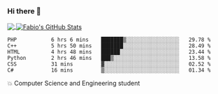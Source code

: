 ### Hi there 👋
<a href="https://github.com/fabiovincenzi/fabiovincenzi">
  <img align="center" src="https://github-readme-stats.vercel.app/api/top-langs/?username=fabiovincenzi&title_color=ffffff&text_color=c9cacc&icon_color=2bbc8a&bg_color=1d1f21&langs_count=3" />
</a>
<a href="https://github.com/fabiovincenzi/fabiovincenzi">
  <img align="center" src="https://github-readme-stats.vercel.app/api?username=fabiovincenzi&show_icons=true&line_height=27&count_private=true&title_color=ffffff&text_color=c9cacc&icon_color=2bbc8a&bg_color=1d1f21" alt="Fabio's GitHub Stats" />
</a>
<!--START_SECTION:waka-->

```text
PHP           6 hrs 6 mins    ███████▒░░░░░░░░░░░░░░░░░   29.78 %
C++           5 hrs 50 mins   ███████░░░░░░░░░░░░░░░░░░   28.49 %
HTML          4 hrs 48 mins   ██████░░░░░░░░░░░░░░░░░░░   23.44 %
Python        2 hrs 46 mins   ███▒░░░░░░░░░░░░░░░░░░░░░   13.58 %
CSS           31 mins         ▓░░░░░░░░░░░░░░░░░░░░░░░░   02.52 %
C#            16 mins         ▒░░░░░░░░░░░░░░░░░░░░░░░░   01.34 %
```

<!--END_SECTION:waka-->

:boom: Computer Science and Engineering student
